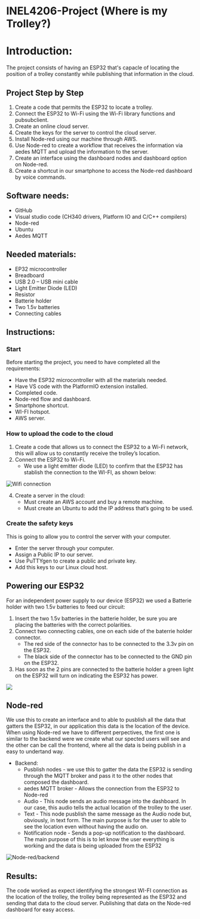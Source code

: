 # INEL4206-Project (Where is my Trolley?)

# Introduction:

The project consists of having an ESP32 that's capacle of locating the position of a trolley constantly while publishing that information in the cloud.

## Project Step by Step	
1.	Create a code that permits the ESP32 to locate a trolley.
2.	Connect the ESP32 to Wi-Fi using the Wi-Fi library functions and pubsubclient.
3.	Create an online cloud server.
4.	Create the keys for the server to control the cloud server.
5.	Install Node-red using our machine through AWS.
6.	Use Node-red to create a workflow that receives the information via aedes MQTT and upload the information to the server.
7.	Create an interface using the dashboard nodes and dashboard option on Node-red.
8.	Create a shortcut in our smartphone to access the Node-red dashboard by voice commands.

## Software needs:
-	GitHub
-	Visual studio code (CH340 drivers, Platform IO and C/C++ compilers)
-	Node-red
-	Ubuntu
-	Aedes MQTT

## Needed materials:
-	EP32 microcontroller
-	Breadboard
-	USB 2.0 – USB mini cable
-	Light Emitter Diode (LED)
-	Resistor
-	Batterie holder
-	Two 1.5v batteries
-	Connecting cables

## Instructions:
### Start
Before starting the project, you need to have completed all the requirements:
-	Have the ESP32 microcontroller with all the materials needed.
-	Have VS code with the PlatformIO extension installed.
-	Completed code.
-	Node-red flow and dashboard.
-	Smartphone shortcut.
-	WI-FI hotspot.
-	AWS server.

### How to upload the code to the cloud
1. Create a code that allows us to connect the ESP32 to a Wi-Fi network, this will allow us to constantly receive the trolley’s location.
2. Connect the ESP32 to Wi-Fi.
   -  We use a light emitter diode (LED) to confirm that the ESP32 has stablish the connection to the WI-FI, as shown below:

![Wifi connection](https://github.com/Vica17INEL/INEL4206-Proyect/blob/main/WIFI_Connected.jpg)

4. Create a server in the cloud:
   -  Must create an AWS account and buy a remote machine.
   -  Must create an Ubuntu to add the IP address that’s going to be used.

### Create the safety keys
This is going to allow you to control the server with your computer.
-	Enter the server through your computer.
-  Assign a Public IP to our server.
-  Use PuTTYgen to create a public and private key.
-  Add this keys to our Linux cloud host.

## Powering our ESP32

For an independent power supply to our device (ESP32) we used a Batterie holder with two 1.5v batteries to feed our circuit:

1. Insert the two 1.5v batteries in the batterie holder, be sure you are placing the batteries with the correct polarities.
2. Connect two connecting cables, one on each side of the baterrie holder connector.
   -  The red side of the connector has to be connected to the 3.3v pin on the ESP32.
   -  The black side of the connector has to be connected to the GND pin on the ESP32.
4. Has soon as the 2 pins are connected to the batterie holder a green light on the ESP32 will turn on indicating the ESP32 has power.

![](https://github.com/Vica17INEL/INEL4206-Proyect/blob/main/PowerSupply_Connection.jpg)

## Node-red

We use this to create an interface and to able to pusblish all the data that gatters the ESP32, in our application this data is the location of the device. When using Node-red we have to different perpectives, the first one is similar to the backend were we create what our spected users will see and the other can be call the frontend, where all the data is being publish in a easy to undertand way.

   - Backend:
     - Pusblish nodes - we use this to gatter the data the ESP32 is sending through the MQTT broker and pass it to the other nodes that composed the dashboard.
     - aedes MQTT broker - Allows the connection from the ESP32 to Node-red
     - Audio - This node sends an audio message into the dashboard. In our case, this audio tells the actual location of the trolley to the user.
     - Text - This node pusblish the same message as the Audio node but, obviously, in text form. The main purpose is for the user to able to see the location even without having the audio on.
     - Notification node - Sends a pop-up notification to the dashboard. The main purpose of this is to let know the user everything is working and the data is being uploaded from the ESP32

![Node-red/backend](https://github.com/Vica17INEL/INEL4206-Proyect/blob/main/Dashboard_backend.png)


## Results:
The code worked as expect identifying the strongest WI-FI connection as the location of the trolley, the trolley being represented as the ESP32 and sending that data to the cloud server. Publishing that data on the Node-red dashboard for easy access.
